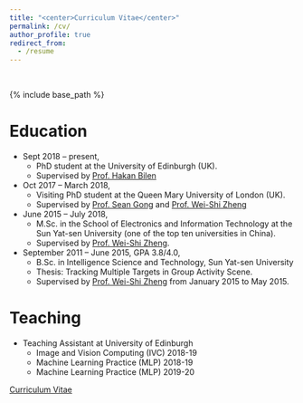 ```yaml
---
title: "<center>Curriculum Vitae</center>"
permalink: /cv/
author_profile: true
redirect_from:
  - /resume
---
```


<br />

{% include base_path %}



Education
======
* Sept 2018 – present, 
  * PhD student at the University of Edinburgh (UK).
  * Supervised by [Prof. Hakan Bilen](http://homepages.inf.ed.ac.uk/hbilen/index.html)
* Oct 2017 – March 2018, 
  * Visiting PhD student at the Queen Mary University of London (UK).
  * Supervised by [Prof. Sean Gong](http://www.eecs.qmul.ac.uk/~sgg/) and [Prof. Wei-Shi Zheng](http://www.isee-ai.cn/~zhwshi/index.html)
* June 2015 – July 2018,
  * M.Sc. in the School of Electronics and Information Technology at the Sun Yat-sen University (one of the top ten universities in China). 
  * Supervised by [Prof. Wei-Shi Zheng](http://www.isee-ai.cn/~zhwshi/index.html).
* September 2011 – June 2015,  GPA 3.8/4.0,
  * B.Sc. in Intelligence Science and Technology, Sun Yat-sen University
  * Thesis: Tracking Multiple Targets in Group Activity Scene.
  * Supervised by [Prof. Wei-Shi Zheng](http://www.isee-ai.cn/~zhwshi/index.html) from January 2015 to May 2015.

Teaching
======
* Teaching Assistant at University of Edinburgh
  * Image and Vision Computing (IVC) 2018-19
  * Machine Learning Practice (MLP) 2018-19
  * Machine Learning Practice (MLP) 2019-20

[Curriculum Vitae](https://WeiHongLee.github.io/CV/CV_Wei-Hong%20Li.pdf)

